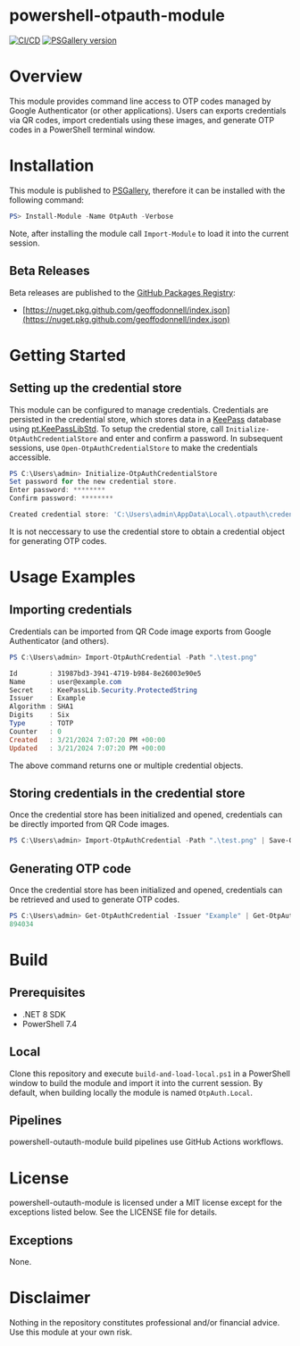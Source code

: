 # powershell-otpauth-module

[![CI/CD](https://github.com/geoffodonnell/powershell-otpauth-module/actions/workflows/ci-cd.yml/badge.svg?branch=develop&event=push)](https://github.com/geoffodonnell/powershell-otpauth-module/actions/workflows/ci-cd.yml)
[![PSGallery version](https://img.shields.io/powershellgallery/v/OtpAuth?include_prereleases)](https://www.powershellgallery.com/packages/OtpAuth)

# Overview
This module provides command line access to OTP codes managed by Google Authenticator (or other applications). Users can exports credentials via QR codes, import credentials using these images, and generate OTP codes in a PowerShell terminal window.

# Installation
This module is published to [PSGallery](https://www.powershellgallery.com/packages/OtpAuth), therefore it can be installed with the following command:

```PowerShell
PS> Install-Module -Name OtpAuth -Verbose
```

Note, after installing the module call `Import-Module` to load it into the current session.

## Beta Releases
Beta releases are published to the [GitHub Packages Registry](https://docs.github.com/en/packages/working-with-a-github-packages-registry/working-with-the-nuget-registry):
* [https://nuget.pkg.github.com/geoffodonnell/index.json](https://nuget.pkg.github.com/geoffodonnell/index.json)

# Getting Started

## Setting up the credential store
This module can be configured to manage credentials. Credentials are persisted in the credential store, which stores data in a [KeePass](https://keepass.info/) database using [pt.KeePassLibStd](https://github.com/panteam-net/pt.KeePassLibStd). To setup the credential store, call `Initialize-OtpAuthCredentialStore` and enter and confirm a password. In subsequent sessions, use `Open-OtpAuthCredentialStore` to make the credentials accessible.

```PowerShell
PS C:\Users\admin> Initialize-OtpAuthCredentialStore
Set password for the new credential store.
Enter password: ********
Confirm password: ********

Created credential store: 'C:\Users\admin\AppData\Local\.otpauth\credentials.kdbx'
```

It is not neccessary to use the credential store to obtain a credential object for generating OTP codes.

# Usage Examples

## Importing credentials
Credentials can be imported from QR Code image exports from Google Authenticator (and others).

```PowerShell
PS C:\Users\admin> Import-OtpAuthCredential -Path ".\test.png"

Id        : 31987bd3-3941-4719-b984-8e26003e90e5
Name      : user@example.com
Secret    : KeePassLib.Security.ProtectedString
Issuer    : Example
Algorithm : SHA1
Digits    : Six
Type      : TOTP
Counter   : 0
Created   : 3/21/2024 7:07:20 PM +00:00
Updated   : 3/21/2024 7:07:20 PM +00:00
```

The above command returns one or multiple credential objects.

## Storing credentials in the credential store

Once the credential store has been initialized and opened, credentials can be directly imported from QR Code images.

```PowerShell
PS C:\Users\admin> Import-OtpAuthCredential -Path ".\test.png" | Save-OtpAuthCredential
```

## Generating OTP code

Once the credential store has been initialized and opened, credentials can be retrieved and used to generate OTP codes.

```PowerShell
PS C:\Users\admin> Get-OtpAuthCredential -Issuer "Example" | Get-OtpAuthCode
894034
```

# Build

## Prerequisites
* .NET 8 SDK
* PowerShell 7.4

## Local
Clone this repository and execute `build-and-load-local.ps1` in a PowerShell window to build the module and import it into the current session. By default, when building locally the module is named `OtpAuth.Local`.

## Pipelines
powershell-outauth-module build pipelines use GitHub Actions workflows.

# License
powershell-outauth-module is licensed under a MIT license except for the exceptions listed below. See the LICENSE file for details.

## Exceptions
None.

# Disclaimer
Nothing in the repository constitutes professional and/or financial advice. Use this module at your own risk.
